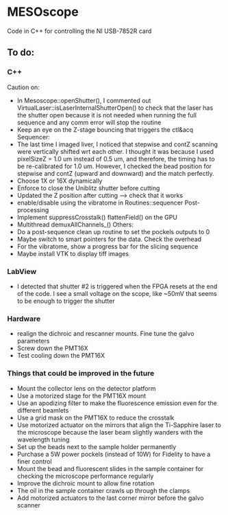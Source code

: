 # MESOscope
Code in C++ for controlling the NI USB-7852R card

## To do:
### C++
Caution on:
- In Mesoscope::openShutter(), I commented out VirtualLaser::isLaserInternalShutterOpen() to check that the laser has the shutter open because it is not needed when running the full sequence and any comm error will stop the routine
- Keep an eye on the Z-stage bouncing that triggers the ctl&acq
Sequencer:
- The last time I imaged liver, I noticed that stepwise and contZ scanning were vertically shifted wrt each other. I thought it was because I used pixelSizeZ = 1.0 um instead of 0.5 um,
and therefore, the timing has to be re-calibrated for 1.0 um. However, I checked the bead position for stepwise and contZ (upward and downward) and the match perfectly.
- Choose 1X or 16X dynamically
- Enforce to close the Uniblitz shutter before cutting
- Updated the Z position after cutting --> check that it works
- enable/disable using the vibratome in Routines::sequencer
Post-processing
- Implement suppressCrosstalk() flattenField() on the GPU
- Multithread demuxAllChannels_()
Others:
- Do a post-sequence clean up routine to set the pockels outputs to 0
- Maybe switch to smart pointers for the data. Check the overhead
- For the vibratome, show a progress bar for the slicing sequence
- Maybe install VTK to display tiff images

### LabView
- I detected that shutter #2 is triggered when the FPGA resets at the end of the code. I see a small voltage on the scope, like ~50mV that seems to be enough to trigger the shutter

### Hardware
- realign the dichroic and rescanner mounts. Fine tune the galvo parameters
- Screw down the PMT16X
- Test cooling down the PMT16X


### Things that could be improved in the future
- Mount the collector lens on the detector platform
- Use a motorized stage for the PMT16X mount
- Use an apodizing filter to make the fluorescence emission even for the different beamlets
- Use a grid mask on the PMT16X to reduce the crosstalk
- Use motorized actuator on the mirrors that align the Ti-Sapphire laser to the microscope because the laser beam slightly wanders with the wavelength tuning
- Set up the beads next to the sample holder permanently
- Purchase a 5W power pockels (instead of 10W) for Fidelity to have a finer control
- Mount the bead and fluorescent slides in the sample container for checking the microscope performance regularly
- Improve the dichroic mount to allow fine rotation
- The oil in the sample container crawls up through the clamps
- Add motorized actuators to the last corner mirror before the galvo scanner